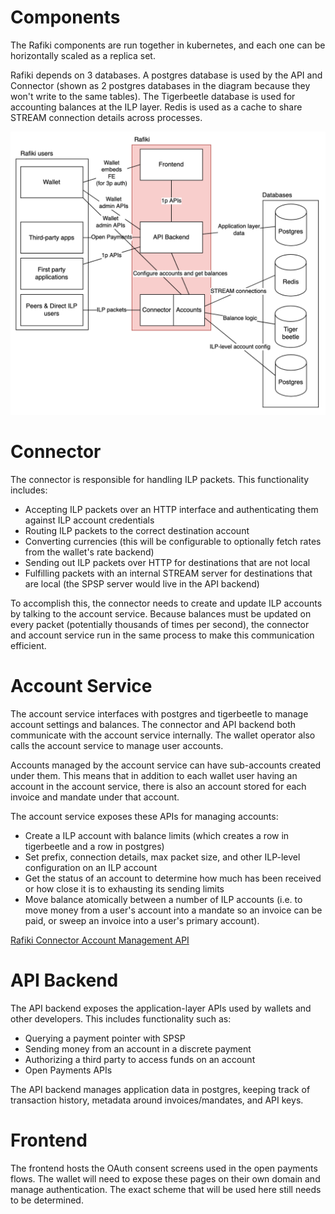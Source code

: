 # Components

The Rafiki components are run together in kubernetes, and each one can be horizontally scaled as a replica set.

Rafiki depends on 3 databases. A postgres database is used by the API and Connector (shown as 2 postgres databases in the diagram because they won't write to the same tables). The Tigerbeetle database is used for accounting balances at the ILP layer. Redis is used as a cache to share STREAM connection details across processes.

![Architecture diagram](./img/rafiki-architecture.png)

# Connector

The connector is responsible for handling ILP packets. This functionality includes:

- Accepting ILP packets over an HTTP interface and authenticating them against ILP account credentials
- Routing ILP packets to the correct destination account
- Converting currencies (this will be configurable to optionally fetch rates from the wallet's rate backend)
- Sending out ILP packets over HTTP for destinations that are not local
- Fulfilling packets with an internal STREAM server for destinations that are local (the SPSP server would live in the API backend)

To accomplish this, the connector needs to create and update ILP accounts by talking to the account service. Because balances must be updated on every packet (potentially thousands of times per second), the connector and account service run in the same process to make this communication efficient.

# Account Service

The account service interfaces with postgres and tigerbeetle to manage account settings and balances. The connector and API backend both communicate with the account service internally. The wallet operator also calls the account service to manage user accounts.

Accounts managed by the account service can have sub-accounts created under them. This means that in addition to each wallet user having an account in the account service, there is also an account stored for each invoice and mandate under that account.

The account service exposes these APIs for managing accounts:

- Create a ILP account with balance limits (which creates a row in tigerbeetle and a row in postgres)
- Set prefix, connection details, max packet size, and other ILP-level configuration on an ILP account
- Get the status of an account to determine how much has been received or how close it is to exhausting its sending limits
- Move balance atomically between a number of ILP accounts (i.e. to move money from a user's account into a mandate so an invoice can be paid, or sweep an invoice into a user's primary account).

[Rafiki Connector Account Management API](./account-service-api.md)

# API Backend

The API backend exposes the application-layer APIs used by wallets and other developers. This includes functionality such as:

- Querying a payment pointer with SPSP
- Sending money from an account in a discrete payment
- Authorizing a third party to access funds on an account
- Open Payments APIs

The API backend manages application data in postgres, keeping track of transaction history, metadata around invoices/mandates, and API keys.

# Frontend

The frontend hosts the OAuth consent screens used in the open payments flows. The wallet will need to expose these pages on their own domain and manage authentication. The exact scheme that will be used here still needs to be determined.
